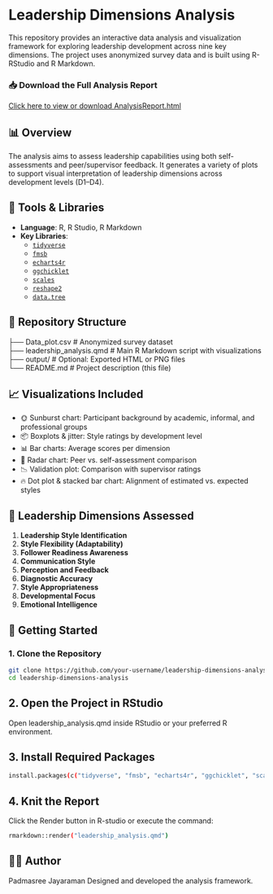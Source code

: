 # Leadership Dimensions Analysis

This repository provides an interactive data analysis and visualization framework for exploring leadership development across nine key dimensions. The project uses anonymized survey data and is built using R- RStudio and R Markdown.

### 📥 **Download the Full Analysis Report**  
[Click here to view or download AnalysisReport.html](https://github.com/Padmasree-DEV/StudyAnalysis_Leadership/releases/download/Results/RScript_Output.html)

## 📊 Overview

The analysis aims to assess leadership capabilities using both self-assessments and peer/supervisor feedback. It generates a variety of plots to support visual interpretation of leadership dimensions across development levels (D1–D4).

## 🔧 Tools & Libraries

- **Language**: R, R Studio, R Markdown
- **Key Libraries**:
  - [`tidyverse`](https://www.tidyverse.org/)
  - [`fmsb`](https://cran.r-project.org/web/packages/fmsb/)
  - [`echarts4r`](https://github.com/JohnCoene/echarts4r)
  - [`ggchicklet`](https://github.com/hrbrmstr/ggchicklet)
  - [`scales`](https://cran.r-project.org/web/packages/scales/)
  - [`reshape2`](https://cran.r-project.org/web/packages/reshape2/)
  - [`data.tree`](https://cran.r-project.org/web/packages/data.tree/)

## 📁 Repository Structure
├── Data_plot.csv # Anonymized survey dataset  
├── leadership_analysis.qmd # Main R Markdown script with visualizations  
├── output/ # Optional: Exported HTML or PNG files  
└── README.md # Project description (this file)  


## 📈 Visualizations Included

- 🌞 Sunburst chart: Participant background by academic, informal, and professional groups
- 📦 Boxplots & jitter: Style ratings by development level
- 📊 Bar charts: Average scores per dimension
- 🧭 Radar chart: Peer vs. self-assessment comparison
- 📉 Validation plot: Comparison with supervisor ratings
- 🔥 Dot plot & stacked bar chart: Alignment of estimated vs. expected styles

## 🧠 Leadership Dimensions Assessed

1. **Leadership Style Identification**
2. **Style Flexibility (Adaptability)**
3. **Follower Readiness Awareness**
4. **Communication Style**
5. **Perception and Feedback**
6. **Diagnostic Accuracy**
7. **Style Appropriateness**
8. **Developmental Focus**
9. **Emotional Intelligence**

## 🚀 Getting Started

### 1. Clone the Repository

```bash
git clone https://github.com/your-username/leadership-dimensions-analysis.git
cd leadership-dimensions-analysis
```

## 2. Open the Project in RStudio
Open leadership_analysis.qmd inside RStudio or your preferred R environment.

## 3. Install Required Packages
```bash
install.packages(c("tidyverse", "fmsb", "echarts4r", "ggchicklet", "scales", "reshape2", "data.tree"))
```
## 4. Knit the Report
Click the Render button in R-studio or execute the command:
```bash
rmarkdown::render("leadership_analysis.qmd")
```

## 👩‍💻 Author
Padmasree Jayaraman
Designed and developed the analysis framework.
